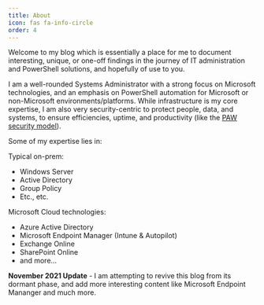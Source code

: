 ```yaml
---
title: About
icon: fas fa-info-circle
order: 4
---
```


Welcome to my blog which is essentially a place for me to document interesting, unique, or one-off findings in the journey of IT administration and PowerShell solutions, and hopefully of use to you.

I am a well-rounded Systems Administrator with a strong focus on Microsoft technologies, and an emphasis on PowerShell automation for Microsoft or non-Microsoft environments/platforms. While infrastructure is my core expertise, I am also very security-centric to protect people, data, and systems, to ensure efficiencies, uptime, and productivity (like the [PAW security model](https://aka.ms/CyberPAW)).

Some of my expertise lies in:

Typical on-prem:
* Windows Server
* Active Directory
* Group Policy
* Etc., etc.

Microsoft Cloud technologies:
* Azure Active Directory
* Microsoft Endpoint Manager (Intune & Autopilot)
* Exchange Online
* SharePoint Online
* and more...

**November 2021 Update** - I am attempting to revive this blog from its dormant phase, and add more interesting content like Microsoft Endpoint Mananger and much more.
